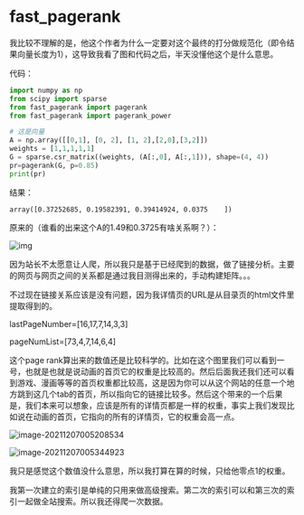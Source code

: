 # fast_pagerank

我比较不理解的是，他这个作者为什么一定要对这个最终的打分做规范化（即令结果向量长度为1），这导致我看了图和代码之后，半天没懂他这个是什么意思。

代码：

```python
import numpy as np
from scipy import sparse
from fast_pagerank import pagerank
from fast_pagerank import pagerank_power

# 这是向量
A = np.array([[0,1], [0, 2], [1, 2],[2,0],[3,2]])
weights = [1,1,1,1,1]
G = sparse.csr_matrix((weights, (A[:,0], A[:,1])), shape=(4, 4))
pr=pagerank(G, p=0.85)
print(pr)
```

结果：

```
array([0.37252685, 0.19582391, 0.39414924, 0.0375    ])
```

原来的（谁看的出来这个A的1.49和0.3725有啥关系啊？）：

![img](https://github.com/asajadi/fast-pagerank/raw/master/example1.gif)

因为站长不太愿意让人爬，所以我只是基于已经爬到的数据，做了链接分析。主要的网页与网页之间的关系都是通过我目测得出来的，手动构建矩阵。。。

不过现在链接关系应该是没有问题，因为我详情页的URL是从目录页的html文件里提取得到的。

lastPageNumber=[16,17,7,14,3,3]

pageNumList=[73,4,7,14,6,4]

这个page rank算出来的数值还是比较科学的。比如在这个图里我们可以看到一号，也就是也就是说动画的首页它的权重是比较高的。然后后面我还我们还可以看到游戏、漫画等等的首页权重都比较高，这是因为你可以从这个网站的任意一个地方跳到这几个tab的首页，所以指向它的链接比较多。然后这个带来的一个后果是，我们本来可以想象，应该是所有的详情页都是一样的权重，事实上我们发现比如说在动画的首页，它指向的所有的详情页，它的权重会高一点。

![image-20211207005208534](C:/Users/16834/Desktop/%E4%BF%A1%E6%81%AF%E6%A3%80%E7%B4%A2%E5%AE%9E%E9%AA%8C/4%20%E5%AE%9E%E9%AA%8C4%2012.12/image-20211207005208534.png)

![image-20211207005344923](C:/Users/16834/Desktop/%E4%BF%A1%E6%81%AF%E6%A3%80%E7%B4%A2%E5%AE%9E%E9%AA%8C/4%20%E5%AE%9E%E9%AA%8C4%2012.12/image-20211207005344923.png)

我只是感觉这个数值没什么意思，所以我打算在算的时候，只给他零点1的权重。



我第一次建立的索引是单纯的只用来做高级搜索。第二次的索引可以和第三次的索引一起做全站搜索。所以我还得爬一次数据。
